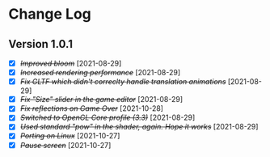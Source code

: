 # Change Log

## Version 1.0.1

- [X] ~~*Improved bloom*~~ [2021-08-29] 
- [X] ~~*Increased rendering performance*~~ [2021-08-29]
- [X] ~~*Fix GLTF which didn't correclty handle translation animations*~~ [2021-08-29]
- [X] ~~*Fix "Size" slider in the game editor*~~ [2021-08-29]
- [X] ~~*Fix reflections on Game Over*~~ [2021-10-28]
- [X] ~~*Switched to OpenGL Core profile (3.3)*~~ [2021-08-29]
- [X] ~~*Used standard "pow" in the shader, again. Hope it works*~~ [2021-08-29]
- [X] ~~*Porting on Linux*~~ [2021-10-27]
- [X] ~~*Pause screen*~~ [2021-10-27]